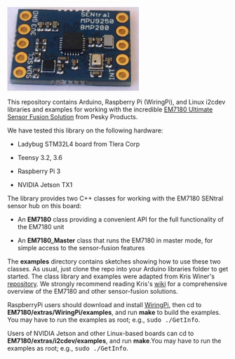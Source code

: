 <a href="https://www.tindie.com/products/onehorse/ultimate-sensor-fusion-solution/"><img src="sentral.jpg" width=300></a>

This repository contains Arduino, Raspberry Pi (WiringPi), and Linux i2cdev
libraries and examples for working with the incredible <a
href="https://www.tindie.com/products/onehorse/ultimate-sensor-fusion-solution/">
EM7180 Ultimate Sensor Fusion Solution</a> from Pesky Products. 

We have tested this library on the following hardware:

* Ladybug STM32L4 board from Tlera Corp

* Teensy 3.2, 3.6

* Raspberry Pi 3

* NVIDIA Jetson TX1

The library provides two C++ classes for working with the EM7180 SENtral sensor hub on this board:

* An <b>EM7180</b> class providing a convenient API for the full functionality of the EM7180 unit

* An <b>EM7180_Master</b> class that runs the EM7180 in master mode, for simple access to the sensor-fusion features

The <b>examples</b> directory contains sketches showing how to use these two classes. As usual, just clone the repo
into your Arduino libraries folder to get started. The class library and
examples were adapted from Kris Winer's [repository](https://github.com/kriswiner/EM7180_SENtral_sensor_hub).
We strongly recommend reading Kris's  [wiki](https://github.com/kriswiner/EM7180_SENtral_sensor_hub/wiki) for
a comprehensive overview of the EM7180 and other sensor-fusion solutions.

RaspberryPi users should download and install [WiringPi](http://wiringpi.com/),
then cd to <b>EM7180/extras/WiringPi/examples</b>, and run <b>make</b>
to build the examples.  You may have to run the examples as root; e.g., <tt>sudo ./GetInfo</tt>.

Users of NVIDIA Jetson and other Linux-based boards can cd to <b>EM7180/extras/i2cdev/examples</b>, and run <b>make</b>.You may have to run the examples as root; e.g., <tt>sudo ./GetInfo</tt>.

